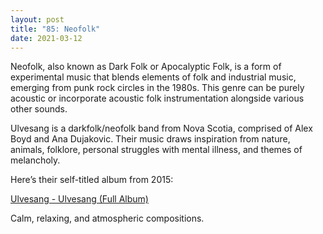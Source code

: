 ```yaml
---
layout: post
title: "85: Neofolk"
date: 2021-03-12
---
```


Neofolk, also known as Dark Folk or Apocalyptic Folk, is a form of experimental music that blends elements of folk and industrial music, emerging from punk rock circles in the 1980s. This genre can be purely acoustic or incorporate acoustic folk instrumentation alongside various other sounds. 

Ulvesang is a darkfolk/neofolk band from Nova Scotia, comprised of Alex Boyd and Ana Dujakovic. Their music draws inspiration from nature, animals, folklore, personal struggles with mental illness, and themes of melancholy.

Here’s their self-titled album from 2015:

[Ulvesang - Ulvesang (Full Album)](https://youtu.be/h0AccW9Birk)  

Calm, relaxing, and atmospheric compositions.
